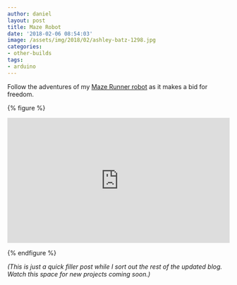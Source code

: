 ```yaml
---
author: daniel
layout: post
title: Maze Robot
date: '2018-02-06 08:54:03'
image: /assets/img/2018/02/ashley-batz-1298.jpg
categories:
- other-builds
tags:
- arduino
---
```


<p class="intro"><span class="dropcap">F</span>ollow the adventures of my <a href="http://hobbycomponents.com/kits-and-parts/703-hobby-components-maze-runner">Maze Runner robot</a> as it makes a bid for freedom.</p>

{% figure %}
  <style>.embed-container { position: relative; padding-bottom: 56.25%; height: 0; overflow: hidden; max-width: 100%; } .embed-container iframe, .embed-container object, .embed-container embed { position: absolute; top: 0; left: 0; width: 100%; height: 100%; }</style><div class='embed-container'><iframe src='https://www.youtube.com/embed/OOIcEV-_3RE' frameborder='0' allowfullscreen></iframe></div>
{% endfigure %}

_(This is just a quick filler post while I sort out the rest of the updated blog. Watch this space for new projects coming soon.)_
